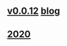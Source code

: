 ## [v0.0.12](https://github.com/littleflute/10wen/edit/master/README.md) [blog](https://littleflute.github.io/blog)
## [2020](2020)
